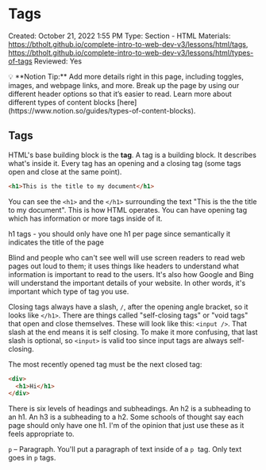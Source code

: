 # Tags

Created: October 21, 2022 1:55 PM
Type: Section - HTML
Materials: https://btholt.github.io/complete-intro-to-web-dev-v3/lessons/html/tags, https://btholt.github.io/complete-intro-to-web-dev-v3/lessons/html/types-of-tags
Reviewed: Yes

<aside>
💡 **Notion Tip:** Add more details right in this page, including toggles, images, and webpage links, and more. Break up the page by using our different header options so that it’s easier to read. Learn more about different types of content blocks [here](https://www.notion.so/guides/types-of-content-blocks).

</aside>

## Tags

HTML's base building block is the **tag**. A tag is a building block. It describes what's inside it. Every tag has an opening and a closing tag (some tags open and close at the same point).

```html
<h1>This is the title to my document</h1>
```

You can see the `<h1>` and the `</h1>` surrounding the text "This is the the title to my document". This is how HTML operates. You can have opening tag which has information or more tags inside of it.

h1 tags - you should only have one h1 per page since semantically it indicates the title of the page

Blind and people who can't see well will use screen readers to read web pages out loud to them; it uses things like headers to understand what information is important to read to the users. It's also how Google and Bing will understand the important details of your website. In other words, it's important which type of tag you use.

Closing tags always have a slash, `/`, after the opening angle bracket, so it looks like `</h1>`. There are things called "self-closing tags" or "void tags" that open and close themselves. These will look like this: `<input />`. That slash at the end means it is self closing. To make it more confusing, that last slash is optional, so `<input>` is valid too since input tags are always self-closing.

The most recently opened tag must be the next closed tag:

```html
<div>
  <h1>Hi</h1>
</div>
```

There is six levels of headings and subheadings. An h2 is a subheading to an h1. An h3 is a subheading to a h2. Some schools of thought say each page should only have one h1. I'm of the opinion that just use these as it feels appropriate to.

`p` – Paragraph. You'll put a paragraph of text inside of a `p`
 tag. Only text goes in `p` tags.